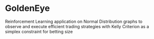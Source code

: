 # GoldenEye
Reinforcement Learning application on Normal Distribution graphs to observe and execute efficient trading strategies with Kelly Criterion as a simplex constraint for betting size
